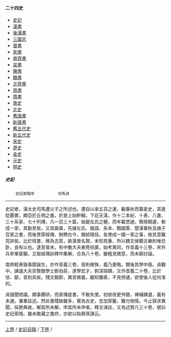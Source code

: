  



#### 二十四史

*   [史記](../a01/a01.md)
*   [漢書](../a02/a02.md)
*   [後漢書](../a03/a03.md)
*   [三國志](../a04/a04.md)
*   [晉書](../a05/a05.md)
*   [宋書](../a06/a06.md)
*   [南齊書](../a07/a07.md)
*   [梁書](../a08/a08.md)
*   [陳書](../a09/a09.md)
*   [魏書](../a10/a10.md)
*   [北齊書](../a11/a11.md)
*   [周書](../a12/a12.md)
*   [隋書](../a13/a13.md)
*   [南史](../a14/a14.md)
*   [北史](../a15/a15.md)
*   [舊唐書](../a16/a16.md)
*   [新唐書](../a17/a17.md)
*   [舊五代史](../a18/a18.md)
*   [新五代史](../a19/a19.md)
*   [宋史](../a20/a20.md)
*   [遼史](../a21/a21.md)
*   [金史](../a22/a22.md)
*   [元史](../a23/a23.md)
*   [明史](../a24/a24.md)


##### 史記
　　 `史記索隱序` 　　　　　`司馬貞`

* * *

史記者，漢太史司馬遷父子之所述也。遷自以承五百之運，繼春秋而纂是史，其襃貶覈實，頗亞於丘明之書。於是上始軒轅，下訖天漢，作十二本紀、十表、八書、三十系家、七十列傳，凡一百三十篇，始變左氏之體，而年載悠邈，簡冊闕遺，勒成一家，其勤至矣。又其屬稾，先據左氏、國語、系本、戰國策、楚漢春秋及諸子百家之書，而後貫穿經傳，馳騁古今，錯綜隱括，各使成一國一家之事，故其意難究詳矣。比於班書，微為古質，故漢晉名賢，未知見重，所以魏文侯聽古樂則唯恐卧，良有以也。逮至晉末，有中散大夫東莞徐廣，始考異同，作音義十三卷，宋外兵參軍裴駰，又取經傳訓釋作集解，合為八十卷。雖粗見微意，而未窮討論。

南齊輕車錄事鄒誕生，亦作音義三卷，音則微殊，義乃更略。爾後其學中廢。貞觀中，諫議大夫崇賢館學士劉伯莊，達學宏才，鉤深探賾，又作音義二十卷，比於徐、鄒，音則具矣。殘文錯節，異音微義，雖知獨善，不見傍通，欲使後人從何准的。

貞謏聞陋識，頗事鑽研，而家傳是書，不敢失墜。初欲改更舛錯，裨補踈遺，義有未通，兼重註述。然此書殘缺雖多，實為古史，忽加穿鑿，難允物情。今止探求異聞，採摭典故，解其所未解，申其所未申者，釋文演註，又為述贊凡三十卷，號曰史記索隱。雖未敢藏之書府，亦欲以貽厥孫謀云。

* * *

[上卷](132.md) / [史記目錄](a01.md) / [下卷](134.md) /

    
